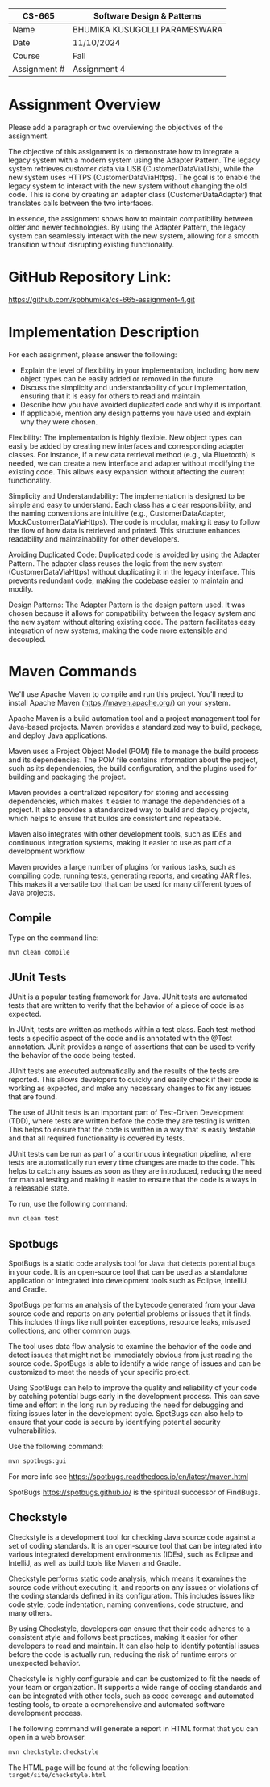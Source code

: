 
| CS-665       | Software Design & Patterns    |
|--------------|-------------------------------|
| Name         | BHUMIKA KUSUGOLLI PARAMESWARA |
| Date         | 11/10/2024                    |
| Course       | Fall                          |
| Assignment # | Assignment 4                  |

# Assignment Overview
Please add a paragraph or two overviewing the objectives of the assignment.

The objective of this assignment is to demonstrate how to integrate a legacy system with a modern system using the Adapter Pattern. The legacy system retrieves customer data via USB (CustomerDataViaUsb), while the new system uses HTTPS (CustomerDataViaHttps). The goal is to enable the legacy system to interact with the new system without changing the old code. This is done by creating an adapter class (CustomerDataAdapter) that translates calls between the two interfaces.

In essence, the assignment shows how to maintain compatibility between older and newer technologies. By using the Adapter Pattern, the legacy system can seamlessly interact with the new system, allowing for a smooth transition without disrupting existing functionality.

# GitHub Repository Link:
https://github.com/kpbhumika/cs-665-assignment-4.git

# Implementation Description


For each assignment, please answer the following:

- Explain the level of flexibility in your implementation, including how new object types can
be easily added or removed in the future.
- Discuss the simplicity and understandability of your implementation, ensuring that it is
easy for others to read and maintain.
- Describe how you have avoided duplicated code and why it is important.
- If applicable, mention any design patterns you have used and explain why they were
chosen.

Flexibility:
The implementation is highly flexible. New object types can easily be added by creating new interfaces and corresponding adapter classes. For instance, if a new data retrieval method (e.g., via Bluetooth) is needed, we can create a new interface and adapter without modifying the existing code. This allows easy expansion without affecting the current functionality.

Simplicity and Understandability:
The implementation is designed to be simple and easy to understand. Each class has a clear responsibility, and the naming conventions are intuitive (e.g., CustomerDataAdapter, MockCustomerDataViaHttps). The code is modular, making it easy to follow the flow of how data is retrieved and printed. This structure enhances readability and maintainability for other developers.

Avoiding Duplicated Code:
Duplicated code is avoided by using the Adapter Pattern. The adapter class reuses the logic from the new system (CustomerDataViaHttps) without duplicating it in the legacy interface. This prevents redundant code, making the codebase easier to maintain and modify.

Design Patterns:
The Adapter Pattern is the design pattern used. It was chosen because it allows for compatibility between the legacy system and the new system without altering existing code. The pattern facilitates easy integration of new systems, making the code more extensible and decoupled.


# Maven Commands

We'll use Apache Maven to compile and run this project. You'll need to install Apache Maven (https://maven.apache.org/) on your system.

Apache Maven is a build automation tool and a project management tool for Java-based projects. Maven provides a standardized way to build, package, and deploy Java applications.

Maven uses a Project Object Model (POM) file to manage the build process and its dependencies. The POM file contains information about the project, such as its dependencies, the build configuration, and the plugins used for building and packaging the project.

Maven provides a centralized repository for storing and accessing dependencies, which makes it easier to manage the dependencies of a project. It also provides a standardized way to build and deploy projects, which helps to ensure that builds are consistent and repeatable.

Maven also integrates with other development tools, such as IDEs and continuous integration systems, making it easier to use as part of a development workflow.

Maven provides a large number of plugins for various tasks, such as compiling code, running tests, generating reports, and creating JAR files. This makes it a versatile tool that can be used for many different types of Java projects.

## Compile
Type on the command line:

```bash
mvn clean compile
```



## JUnit Tests
JUnit is a popular testing framework for Java. JUnit tests are automated tests that are written to verify that the behavior of a piece of code is as expected.

In JUnit, tests are written as methods within a test class. Each test method tests a specific aspect of the code and is annotated with the @Test annotation. JUnit provides a range of assertions that can be used to verify the behavior of the code being tested.

JUnit tests are executed automatically and the results of the tests are reported. This allows developers to quickly and easily check if their code is working as expected, and make any necessary changes to fix any issues that are found.

The use of JUnit tests is an important part of Test-Driven Development (TDD), where tests are written before the code they are testing is written. This helps to ensure that the code is written in a way that is easily testable and that all required functionality is covered by tests.

JUnit tests can be run as part of a continuous integration pipeline, where tests are automatically run every time changes are made to the code. This helps to catch any issues as soon as they are introduced, reducing the need for manual testing and making it easier to ensure that the code is always in a releasable state.

To run, use the following command:
```bash
mvn clean test
```


## Spotbugs

SpotBugs is a static code analysis tool for Java that detects potential bugs in your code. It is an open-source tool that can be used as a standalone application or integrated into development tools such as Eclipse, IntelliJ, and Gradle.

SpotBugs performs an analysis of the bytecode generated from your Java source code and reports on any potential problems or issues that it finds. This includes things like null pointer exceptions, resource leaks, misused collections, and other common bugs.

The tool uses data flow analysis to examine the behavior of the code and detect issues that might not be immediately obvious from just reading the source code. SpotBugs is able to identify a wide range of issues and can be customized to meet the needs of your specific project.

Using SpotBugs can help to improve the quality and reliability of your code by catching potential bugs early in the development process. This can save time and effort in the long run by reducing the need for debugging and fixing issues later in the development cycle. SpotBugs can also help to ensure that your code is secure by identifying potential security vulnerabilities.

Use the following command:

```bash
mvn spotbugs:gui
```

For more info see
https://spotbugs.readthedocs.io/en/latest/maven.html

SpotBugs https://spotbugs.github.io/ is the spiritual successor of FindBugs.


## Checkstyle

Checkstyle is a development tool for checking Java source code against a set of coding standards. It is an open-source tool that can be integrated into various integrated development environments (IDEs), such as Eclipse and IntelliJ, as well as build tools like Maven and Gradle.

Checkstyle performs static code analysis, which means it examines the source code without executing it, and reports on any issues or violations of the coding standards defined in its configuration. This includes issues like code style, code indentation, naming conventions, code structure, and many others.

By using Checkstyle, developers can ensure that their code adheres to a consistent style and follows best practices, making it easier for other developers to read and maintain. It can also help to identify potential issues before the code is actually run, reducing the risk of runtime errors or unexpected behavior.

Checkstyle is highly configurable and can be customized to fit the needs of your team or organization. It supports a wide range of coding standards and can be integrated with other tools, such as code coverage and automated testing tools, to create a comprehensive and automated software development process.

The following command will generate a report in HTML format that you can open in a web browser.

```bash
mvn checkstyle:checkstyle
```

The HTML page will be found at the following location:
`target/site/checkstyle.html`




